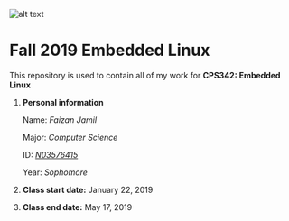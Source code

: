 ![alt text][logo]

[logo]: https://www.newpaltz.edu/media/identity/logos/newpaltzlogo.jpg "SUNY New Paltz Logo"
# Fall 2019 Embedded Linux
This repository is used to contain all of my work for **CPS342: Embedded Linux**


1. **Personal information**

   Name: *Faizan Jamil*
   
   Major: *Computer Science*
   
   ID: [*N03576415*](https://github.com/faizjamil)
   
   Year: *Sophomore*
   
2. **Class start date:** January 22, 2019
3. **Class end date:** May 17, 2019
